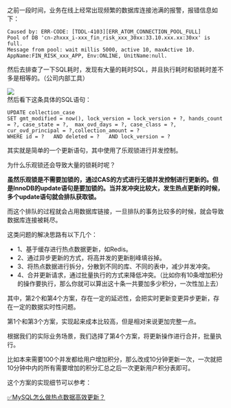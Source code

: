 之前一段时间，业务在线上经常出现频繁的数据库连接池满的报警，报错信息如下：

```
Caused by: ERR-CODE: [TDDL-4103][ERR_ATOM_CONNECTION_POOL_FULL] 
Pool of DB 'cn-zhxxx_i-xxx_fin_risk_xxx_30xx:33.10.xxx.xx:30xx' is full. 
Message from pool: wait millis 5000, active 10, maxActive 10. 
AppName:FIN_RISK_xxx_APP, Env:ONLINE, UnitName:null. 
```

然后去排查了一下SQL耗时，发现有大量的耗时SQL，并且执行耗时和锁耗时差不多是相等的。（公司内部工具）

![](https://cdn.nlark.com/yuque/0/2022/jpeg/5378072/1668684158230-44c1d921-62e1-4f69-bfbd-b2fc5e86a402.jpeg#averageHue=%23f8f8f8&clientId=u67f1e3af-d7e0-4&from=paste&id=u8b6fa607&originHeight=1027&originWidth=2560&originalType=url&ratio=1&rotation=0&showTitle=false&status=done&style=none&taskId=u3a68d780-4f6d-4d8f-9e7e-e447ea17217&title=)<br />然后看下这条具体的SQL语句：
```
UPDATE collection_case 
SET gmt_modified = now(), lock_version = lock_version + ?, hands_count = ?, case_state = ?,  max_ovd_days = ?, case_class = ?, cur_ovd_principal = ?,collection_amount = ? 
WHERE id = ?   AND deleted = ?   AND lock_version = ? 
```
其实就是简单的一个更新语句，其中使用了乐观锁进行并发控制。

为什么乐观锁还会导致大量的锁耗时呢？

**虽然乐观锁是不需要加锁的，通过CAS的方式进行无锁并发控制进行更新的。但是InnoDB的update语句是要加锁的。当并发冲突比较大，发生热点更新的时候，多个update语句就会排队获取锁。**

而这个排队的过程就会占用数据库链接，一旦排队的事务比较多的时候，就会导致数据库连接被耗尽。

这类问题的解决思路有以下几个：

- 1、基于缓存进行热点数据更新，如Redis。
- 2、通过异步更新的方式，将高并发的更新削峰填谷掉。
- 3、将热点数据进行拆分，分散到不同的库、不同的表中，减少并发冲突。
- 4、合并更新请求，通过批量执行的方式来降低冲突。（比如你有10条增加积分的操作要执行，那么你就可以算出这十条一共要加多少积分，一次性加上去）

其中，第2个和第4个方案，存在一定的延迟性，会把实时更新变更异步更新，存在一定的数据实时性问题。

第1个和第3个方案，实现起来成本比较高，但是相对来说更加完整一点。

根据我们的实际业务场景，我们选择了第4个方案，将更新操作进行合并，批量执行。

比如本来需要100个并发都给用户增加积分，那么改成10分钟更新一次，一次就把10分钟中内的所有需要增加的积分汇总之后一次更新用户积分表即可。

这个方案的实现细节可以参考：

[✅MySQL怎么做热点数据高效更新？](https://www.yuque.com/hollis666/fo22bm/rfqcbz190k9egley?view=doc_embed)
